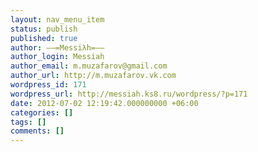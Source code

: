 ```yaml
---
layout: nav_menu_item
status: publish
published: true
author: ––=Messiλh=––
author_login: Messiah
author_email: m.muzafarov@gmail.com
author_url: http://m.muzafarov.vk.com
wordpress_id: 171
wordpress_url: http://messiah.ks8.ru/wordpress/?p=171
date: 2012-07-02 12:19:42.000000000 +06:00
categories: []
tags: []
comments: []
---
```

 
